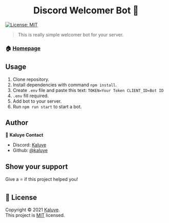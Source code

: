 <h1 align="center">Discord Welcomer Bot 👋</h1>
<p>
  <a href="#" target="_blank">
    <img alt="License: MIT" src="https://img.shields.io/badge/License-MIT-yellow.svg" />
  </a>
</p>

> This is really simple welcomer bot for your server.

### 🏠 [Homepage]([https://github.com/muratvastark/discord-welcome-bot](https://github.com/kalu05/Simple-Welcomer-Bot))

## Usage

1. Clone repository.
2. Install dependencies with command `npm install`.
3. Create `.env` file and paste this text:
`TOKEN=Your Token
CLIENT_ID=Bot ID`
4. `.env` fill required.
5. Add bot to your server.
6. Run `npm run start` to start a bot.


## Author

👤 **Kaluye Contact**

* Discord: [Kaluye](https://discord.com/users/504567188519256068)
* Github: [@kaluye](https://github.com/muratvastark)

## Show your support

Give a ⭐️ if this project helped you!

## 📝 License

Copyright © 2021 [Kaluye](https://github.com/kalu05).<br />
This project is [MIT]([https://github.com/muratvastark/discord-welcome-bot/blob/main/LICENSE](https://github.com/kalu05/Simple-Welcomer-Bot/blob/main/LICENSE)) licensed.
